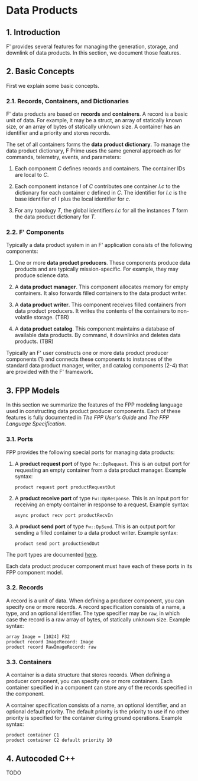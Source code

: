 # Data Products

## 1. Introduction

F' provides several features for managing the generation, storage,
and downlink of data products.
In this section, we document those features.

## 2. Basic Concepts

First we explain some basic concepts.

### 2.1. Records, Containers, and Dictionaries

F' data products are based on **records** and **containers**.
A record is a basic unit of data.
For example, it may be a struct, an array of statically known size,
or an array of bytes of statically unknown size.
A container has an identifier and a priority and stores records.

The set of all containers forms the **data product dictionary**.
To manage the data product dictionary, F Prime uses the same general approach
as for commands, telemetry, events, and parameters:

1. Each component _C_ defines records and containers.
The container IDs are local to _C_.

2. Each component instance _I_ of _C_ contributes one container _I.c_ to the 
dictionary for each container _c_ defined in _C_.
The identifier for _I.c_ is the base identifier of _I_ plus
the local identifier for _c_.

3. For any topology _T_, the global identifiers _I.c_ for all the instances _T_
form the data product dictionary for _T_.

### 2.2. F' Components

Typically a data product system in an F' application consists of the following
components:

1. One or more **data product producers**.
   These components produce data products and are typically mission-specific.
   For example, they may produce science data.

2. A **data product manager**.
   This component allocates memory for empty containers.
   It also forwards filled containers to the data product writer.

3. A **data product writer**.
   This component receives filled containers from data product
   producers. It writes the contents of the containers to non-volatile
   storage. (TBR)

4. A **data product catalog**.
   This component maintains a database of available data
   products. By command, it downlinks and deletes data products. (TBR)

Typically an F' user constructs one or more data product producer components 
(1) and connects these components to instances of the standard data product
manager, writer, and catalog components (2-4) that are provided with
the F' framework.

## 3. FPP Models

In this section we summarize the features of the FPP modeling
language used in constructing data product producer components.
Each of these features is fully documented in _The FPP User's Guide_
and _The FPP Language Specification_.

### 3.1. Ports

FPP provides the following special ports for managing data products:

1. A **product request port** of type `Fw::DpRequest`.
   This is an output port for requesting an empty container from a
   data product manager. Example syntax:
   ```
   product request port productRequestOut
   ```

2. A **product receive port** of type `Fw::DpResponse`.
   This is an input port for receiving an empty container in response
   to a request. Example syntax:
   ```
   async product recv port productRecvIn
   ```

3. A **product send port** of type `Fw::DpSend`.
   This is an output port for sending a filled container
   to a data product writer. Example syntax:
   ```
   product send port productSendOut
   ```
   
The port types are documented [here](../../Fw/Dp/docs/sdd.md).

Each data product producer component must have each of these ports
in its FPP component model.

### 3.2. Records

A record is a unit of data.
When defining a producer component, you can specify one or more
records.
A record specification consists of a name, a type, and an optional identifier.
The type specifier may be `raw`, in which case the record
is a raw array of bytes, of statically unknown size.
Example syntax:
```
array Image = [1024] F32
product record ImageRecord: Image
product record RawImageRecord: raw
```

### 3.3. Containers

A container is a data structure that stores records.
When defining a producer component, you can specify one or more containers.
Each container specified in a component can store
any of the records specified in the component.

A container specification consists of a name, an optional
identifier, and an optional default priority.
The default priority is the priority to use if no
other priority is specified for the container
during ground operations.
Example syntax:
```
product container C1
product container C2 default priority 10
```

## 4. Autocoded C++

TODO
